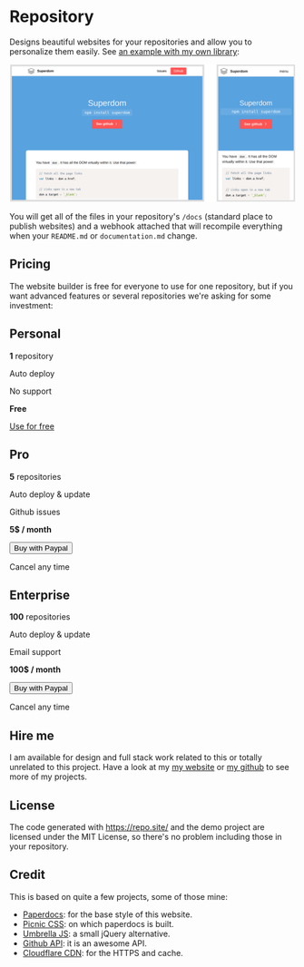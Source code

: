 # Repository

Designs beautiful websites for your repositories and allow you to personalize them easily. See [an example with my own library](/franciscop/superdom):

![Responsive design](docs/responsive.png)

You will get all of the files in your repository's `/docs` (standard place to publish websites) and a webhook attached that will recompile everything when your `README.md` or `documentation.md` change.



## Pricing

The website builder is free for everyone to use for one repository, but if you want advanced features or several repositories we're asking for some investment:

<div class="flex two three-600">
  <div>
    <h2>Personal</h2>
    <p><strong>1</strong> repository</p>
    <p>Auto deploy</p>
    <p>No support</p>
    <p><strong>Free</strong></p>
    <p><a class="button" href="/#body">Use for free</a></p>
  </div>
  <div>
    <h2>Pro</h2>
    <p><strong>5</strong> repositories</p>
    <p>Auto deploy & update</p>
    <p>Github issues</p>
    <p><strong>5$ / month</strong></p>
    <p><a href="/buypro"><button>Buy with Paypal</button></a></p>
    <p>Cancel any time</p>
  </div>
  <div>
    <h2>Enterprise</h2>
    <p><strong>100</strong> repositories</p>
    <p>Auto deploy & update</p>
    <p>Email support</p>
    <p><strong>100$ / month</strong></p>
    <p><a href="/buyenterprise"><button>Buy with Paypal</button></a></p>
    <p>Cancel any time</p>
  </div>
</div>

## Hire me

I am available for design and full stack work related to this or totally unrelated to this project. Have a look at my [my website](http://francisco.io/) or [my github](https://github.com/franciscop) to see more of my projects.


## License

The code generated with https://repo.site/ and the demo project are licensed under the MIT License, so there's no problem including those in your repository.


## Credit

This is based on quite a few projects, some of those mine:

- [Paperdocs](http://francisco.io/paperdocs/): for the base style of this website.
- [Picnic CSS](https://picnicss.com/): on which paperdocs is built.
- [Umbrella JS](https://umbrellajs.com/): a small jQuery alternative.
- [Github API](https://developer.github.com/v3/): it is an awesome API.
- [Cloudflare CDN](https://cloudflare.com/): for the HTTPS and cache.
